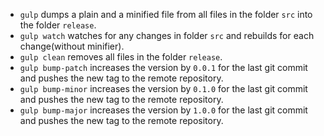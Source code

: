 - `gulp` dumps a plain and a minified file from all files in the folder `src` into the folder `release`.
- `gulp watch` watches for any changes in folder `src` and rebuilds for each change(without minifier).
- `gulp clean` removes all files in the folder `release`.
- `gulp bump-patch` increases the version by `0.0.1` for the last git commit and pushes the new tag to the remote repository.
- `gulp bump-minor` increases the version by `0.1.0` for the last git commit and pushes the new tag to the remote repository.
- `gulp bump-major` increases the version by `1.0.0` for the last git commit and pushes the new tag to the remote repository.
